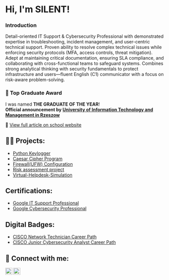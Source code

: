 <h1>Hi, I'm SILENT!</h1>

<h3>Introduction</h3>
Detail-oriented IT Support & Cybersecurity Professional with demonstrated expertise in troubleshooting, incident management, and user-centric technical support. Proven ability to resolve complex technical issues while enforcing security protocols (MFA, access controls, threat mitigation). Adept at maintaining critical documentation, ensuring SLA compliance, and collaborating with cross-functional teams to safeguard systems. Combines strong analytical thinking with security fundamentals to protect infrastructure and users—fluent English (C1) communicator with a focus on risk-aware problem-solving.


### 🏅 Top Graduate Award  
I was named **THE GRADUATE OF THE YEAR**!   
**Official announcement by [University of Information Technology and Management in Rzeszow](https://en.uitm.edu.eu/)**  


📰 [View full article on school website](https://en.uitm.edu.eu/news/graduation-ceremony-at-uitm/)  



<h2>👨‍💻  Projects:</h2>

- [Python Keylogger](https://github.com/SilentMuchaz/Python-Keylogger)
- [Caesar Cipher Program](https://github.com/SilentMuchaz/Caesar-Cipher-Program)
- [Firewall(UFW) Configuration](https://github.com/SilentMuchaz/Configure-a-Firewall-UFW-)
- [Risk assessment project](https://github.com/SilentMuchaz/Risk-assessment-project)
- [Virtual-Helpdesk-Simulation ](https://github.com/SilentMuchaz/Virtual-Helpdesk-Simulation)

<h2>Certifications:</h2>

- [Google IT Support Professional](https://coursera.org/share/5c8a5cc3bd4922ca14b28063edf20312)
- [Google Cybersecurity Professional](https://coursera.org/share/2521e7566e8decb3d3a5a1a7cf951c7b)

<h2>Digital Badges:</h2>

- [CISCO Network Technician Career Path](https://www.credly.com/badges/9fe4df8e-9df3-48cd-bf5d-5661adb8e1da/public_url)
- [CISCO Junior Cybersecurity Analyst Career Path](https://www.credly.com/badges/07e8a2fa-3b1d-4b91-b9c4-14b1dff12e91/public_url)



<h2> 🤳 Connect with me:</h2>

[<img align="left" alt="silent | LinkedIn" width="22px" src="https://img.icons8.com/?size=100&id=13930&format=png&color=000000" />][linkedin]

[<img align="left" alt="silent | Instagram" width="22px" src="https://img.icons8.com/?size=100&id=32323&format=png&color=000000" />][instagram]


[instagram]: https://www.instagram.com/_silento.m_/
[linkedin]: https://www.linkedin.com/in/silent-mucharira

<!--
**SilentMuchaz/SilentMuchaz** is a ✨ _special_ ✨ repository because its `README.md` (this file) appears on your GitHub profile.

Here are some ideas to get you started:

- 🔭 I’m currently working on ...
- 🌱 I’m currently learning ...
- 👯 I’m looking to collaborate on ...
- 🤔 I’m looking for help with ...
- 💬 Ask me about ...
- 📫 How to reach me: ...
- 😄 Pronouns: ...
- ⚡ Fun fact: ...
-->

